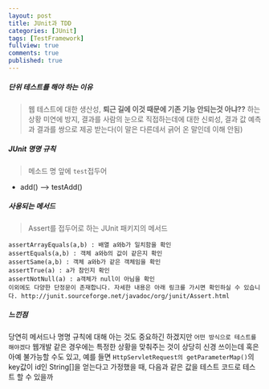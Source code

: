 ```yaml
---
layout: post
title: JUnit과 TDD
categories: [JUnit]
tags: [TestFramework]
fullview: true
comments: true
published: true
---
```


##### 단위 테스트를 해야 하는 이유
> 웹 테스트에 대한 생산성, **퇴근 길에 이것 때문에 기존 기능 안되는것 아냐??** 하는 상황 미연에 방지, 결과를 사람의 눈으로 직접하는데에 대한 신뢰성, 결과 값 예측과 결과를 쌍으로 제공 받는다(이 말은 다른데서 긁어 온 말인데 이해 안됨)

##### JUnit 명명 규칙
> 메소드 명 앞에 `test`접두어
  - add() --> testAdd()

##### 사용되는 메서드
> Assert를 접두어로 하는 JUnit 패키지의 메서드
```
assertArrayEquals(a,b) : 배열 a와b가 일치함을 확인
assertEquals(a,b) : 객체 a와b의 값이 같은지 확인
assertSame(a,b) : 객체 a와b가 같은 객체임을 확인
assertTrue(a) : a가 참인지 확인
assertNotNull(a) : a객체가 null이 아님을 확인
이외에도 다양한 단정문이 존재합니다. 자세한 내용은 아래 링크를 가시면 확인하실 수 있습니다. http://junit.sourceforge.net/javadoc/org/junit/Assert.html
```

##### 느낀점
당연히 메서드나 명명 규칙에 대해 아는 것도 중요하긴 하겠지만 `어떤 방식으로 테스트를 해야겠다` 웹개발 같은 경우에는 특정한 상황을 맞춰주는 것이 상당히 신경 쓰이는데 혹은 아예 불가능할 수도 있고, 예를 들면 `HttpServletRequest의 getParameterMap()`의 key값이 id인 String[]을 얻는다고 가정했을 때, 다음과 같은 값을 테스트 코드로 테스트 할 수 있을까 
